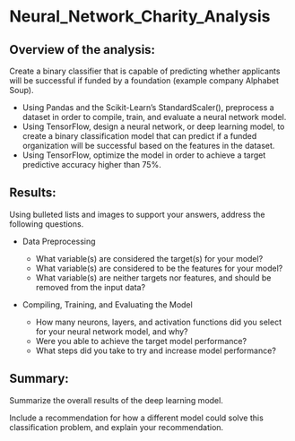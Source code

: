 # Neural_Network_Charity_Analysis

## Overview of the analysis:
Create a binary classifier that is capable of predicting whether applicants will be successful if funded by a foundation (example company Alphabet Soup).
- Using Pandas and the Scikit-Learn’s StandardScaler(), preprocess a dataset in order to compile, train, and evaluate a neural network model.
- Using TensorFlow, design a neural network, or deep learning model, to create a binary classification model that can predict if a funded organization will be successful based on the features in the dataset.
- Using TensorFlow, optimize the model in order to achieve a target predictive accuracy higher than 75%.

## Results:
Using bulleted lists and images to support your answers, address the following questions.

- Data Preprocessing
  - What variable(s) are considered the target(s) for your model?
  - What variable(s) are considered to be the features for your model?
  - What variable(s) are neither targets nor features, and should be removed from the input data?

- Compiling, Training, and Evaluating the Model
  - How many neurons, layers, and activation functions did you select for your neural network model, and why?
  - Were you able to achieve the target model performance?
  - What steps did you take to try and increase model performance?

## Summary:
Summarize the overall results of the deep learning model.

Include a recommendation for how a different model could solve this classification problem, and explain your recommendation.